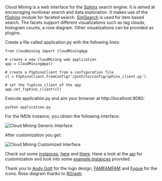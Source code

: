 Cloud Mining is a web interface for the [Sphinx][0] search engine. It is aimed
at encouraging nonlinear search and data exploration. It makes use of the
[fSphinx][1] module for faceted search. [SimSearch][2] is used for item based
search. The facets support different visualizations such as tag clouds,
histogram counts, a rose diagram. Other visualizations can be provided as
plugins.

Create a file called application.py with the following lines:

    from cloudmining import CloudMiningApp

    # create a new CloudMining web application
    app = CloudMiningApp()

    # create a FSphinxClient from a configuration file
    cl = FSphinxClient.FromConfig('/path/to/config/sphinx_client.py')

    # set the fsphinx client of the app
    app.set_fsphinx_client(cl)

Execute application.py and aim your browser at http://localhost:8080:

	python application.py
    
For the IMDb instance, you obtain the following interface:

![Cloud Mining Generic Interface](http://alex.ksikes.net/static/imdb.generic.png "Cloud Mining Generic Interface")

After customization you get:

![Cloud Mining Customized Interface](http://alex.ksikes.net/static/imdb.customized.png "Cloud Mining Customized Interface")

Check out some [instances][_1], [here][_2] and [there][_3]. Have a look at the
[api][3] for customization and look into some [example instances][4] provided.

Thank you to [Andy Gott][5] for the logo design, [FAMFAMFAM][6] and [Fugue][7]
for the icons. Rose diagram thanks to [RGraph][8].

[0]: http://sphinxsearch.com/
[1]: https://github.com/alexksikes/fSphinx/
[2]: https://github.com/alexksikes/SimSearch/
[3]: https://github.com/alexksikes/cloudmining/cloudmining/api.py
[4]: https://github.com/alexksikes/cloudmining/examples/
[5]: http://reallysimpleworks.com/
[6]: http://www.famfamfam.com/lab/icons/silk/
[7]: http://p.yusukekamiyamane.com/
[8]: http://www.rgraph.net/

[_1]: http://dblp.cloudmining.net
[_2]: http://imdb.cloudmining.net
[_3]: http://medline.cloudmining.net
